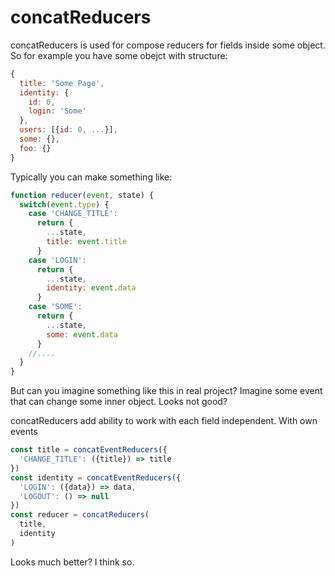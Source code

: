 # concatReducers

concatReducers is used for compose reducers for fields inside some object. So
for example you have some obejct with structure:

```js
{
  title: 'Some Page',
  identity: {
    id: 0,
    login: 'Some'
  },
  users: [{id: 0, ...}],
  some: {},
  foo: {}
}
```

Typically you can make something like:
```js
function reducer(event, state) {
  switch(event.type) {
    case 'CHANGE_TITLE':
      return {
        ...state,
        title: event.title
      }
    case 'LOGIN':
      return {
        ...state,
        identity: event.data
      }
    case 'SOME':
      return {
        ...state,
        some: event.data
      }
    //....
  }
}
```

But can you imagine something like this in real project? Imagine some event that can change some inner object. Looks not good?

concatReducers add ability to work with each field independent. With own events

```js
const title = concatEventReducers({
  'CHANGE_TITLE': ({title}) => title
})
const identity = concatEventReducers({
  'LOGIN': ({data}) => data,
  'LOGOUT': () => null
})
const reducer = concatReducers(
  title,
  identity
)
```

Looks much better? I think so.
